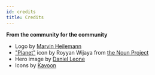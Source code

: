 ```yaml
---
id: credits
title: Credits
---
```


**From the community for the community**

* Logo by [Marvin Heilemann](https://github.com/muuvmuuv)
* ["Planet"](https://thenounproject.com/search/?q=universe&i=823017) icon by Royyan Wijaya from [the Noun Project](https://thenounproject.com/)
* Hero image by [Daniel Leone](https://unsplash.com/photos/g30P1zcOzXo)
* Icons by [Kavoon](https://pixelbuddha.net/)
